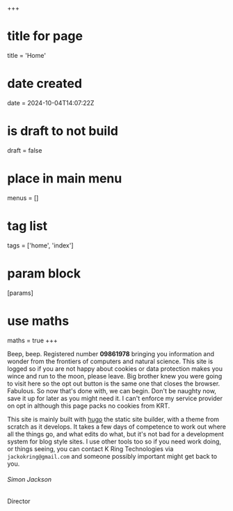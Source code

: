 +++
# title for page
title = 'Home'
# date created
date = 2024-10-04T14:07:22Z
# is draft to not build
draft = false
# place in main menu
menus = []
# tag list
tags = ['home', 'index']
# param block
[params]
# use maths
maths = true
+++

Beep, beep. Registered number **09861978** bringing you information and wonder
from the frontiers of computers and natural science. This site is logged so if
you are not happy about cookies or data protection makes you wince and run to
the moon, please leave. Big brother knew you were going to visit here so the
opt out button is the same one that closes the browser. Fabulous. So now that's
done with, we can begin. Don't be naughty now, save it up for later as you might
need it. I can't enforce my service provider on opt in although this page packs
no cookies from KRT.

This site is mainly built with [hugo](https://gohugo.io) the static site
builder, with a theme from scratch as it develops. It takes a few days of
competence to work out where all the things go, and what edits do what, but it's
not bad for a development system for blog style sites. I use other tools too so
if you need work doing, or things seeing, you can contact K Ring Technologies
via `jackokring@gmail.com` and someone possibly important might get back to you.

###### Simon Jackson

Director
